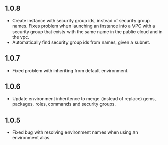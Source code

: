 ## 1.0.8

* Create instance with security group ids, instead of security group names. Fixes problem when launching an instance into a VPC with a security group that exists with the same name in the public cloud and in the vpc.
* Automatically find security group ids from names, given a subnet.

## 1.0.7 

* Fixed problem with inheriting from default environment.

## 1.0.6

* Update environment inheritence to merge (instead of replace) gems, packages, roles, commands and security groups.

## 1.0.5

* Fixed bug with resolving environment names when using an environment alias.
